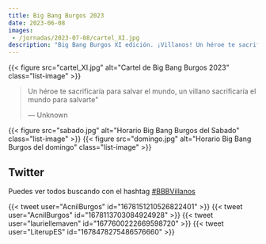 ```yaml
---
title: Big Bang Burgos 2023
date: 2023-06-08
images:
 - /jornadas/2023-07-08/cartel_XI.jpg
description: "Big Bang Burgos XI edición. ¡Villanos! Un héroe te sacrificaría para salvar el mundo, un villano sacrificaría el mundo para salvarte"
---
```


{{< figure src="cartel_XI.jpg" alt="Cartel de Big Bang Burgos 2023"  class="list-image" >}}

> Un héroe te sacrificaría para salvar el mundo, un villano sacrificaría el mundo para salvarte"
>
> ― Unknown


{{< figure src="sabado.jpg"  alt="Horario Big Bang Burgos del Sabado" class="list-image" >}}
{{< figure src="domingo.jpg" alt="Horario Big Bang Burgos del domingo"  class="list-image" >}}

## Twitter

Puedes ver todos buscando con el hashtag [#BBBVillanos](https://twitter.com/hashtag/BBBVillanos?src=hashtag_click)

{{< tweet user="AcnilBurgos" id="1678151210526822401" >}}
{{< tweet user="AcnilBurgos" id="1678113703084924928" >}}
{{< tweet user="lauriellemaven" id="1677600222669598720" >}}
{{< tweet user="LiterupES" id="1678478275486576660" >}}
